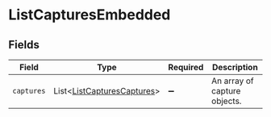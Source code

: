 # ListCapturesEmbedded


## Fields

| Field                                                                          | Type                                                                           | Required                                                                       | Description                                                                    |
| ------------------------------------------------------------------------------ | ------------------------------------------------------------------------------ | ------------------------------------------------------------------------------ | ------------------------------------------------------------------------------ |
| `captures`                                                                     | List\<[ListCapturesCaptures](../../models/operations/ListCapturesCaptures.md)> | :heavy_minus_sign:                                                             | An array of capture objects.                                                   |